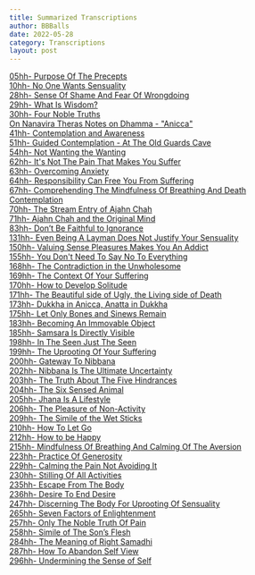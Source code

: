```yaml
---
title: Summarized Transcriptions
author: BBBalls
date: 2022-05-28
category: Transcriptions
layout: post
---
```


[05hh- Purpose Of The Precepts](/hillside_hermitage_archive/transcriptions/03.01.0005_transcript_Purpose_Of_The_Precepts.html)\
[10hh- No One Wants Sensuality](/hillside_hermitage_archive/transcriptions/03.01.0010_transcript_No_One_Wants_Sensuality.html)\
[28hh- Sense Of Shame And Fear Of Wrongdoing](/hillside_hermitage_archive/transcriptions/03.01.0028_transcript_Sense_Of_Shame_And_Fear_Of_Wrongdoing.html)\
[29hh- What Is Wisdom?](/hillside_hermitage_archive/transcriptions/03.01.0029_transcript_What_Is_Wisdom.html)\
[30hh- Four Noble Truths](/hillside_hermitage_archive/transcriptions/03.01.0030_transcript_Four_Noble_Truths.html)\
[On Nanavira Theras Notes on Dhamma - "Anicca"](/hillside_hermitage_archive/transcriptions/On_Nanavira_Theras_Notes_on_Dhamma_Anicca)\
[41hh- Contemplation and Awareness](/hillside_hermitage_archive/transcriptions/03.01.0041_transcript_Contemplation_and_Awareness.html)\
[51hh- Guided Contemplation - At The Old Guards Cave](/hillside_hermitage_archive/transcriptions/03.01.0051_transcript_Guided_Contemplation-At_The_Old_Guards_Cave.html)\
[54hh- Not Wanting the Wanting](/hillside_hermitage_archive/transcriptions/03.01.0054_transcript_Not_Wanting_the_Wanting.html)\
[62hh- It's Not The Pain That Makes You Suffer](/hillside_hermitage_archive/transcriptions/03.01.0062_transcript_It's_Not_The_Pain_That_Makes_You_Suffer.html)\
[63hh- Overcoming Anxiety](/hillside_hermitage_archive/transcriptions/03.01.0063_transcript_Overcoming_Anxiety.html)\
[64hh- Responsibility Can Free You From Suffering](/hillside_hermitage_archive/transcriptions/03.01.0064_transcript_Responsibility_Can_Free_You_From_Suffering.html)\
[67hh- Comprehending The Mindfulness Of Breathing And Death Contemplation](/hillside_hermitage_archive/transcriptions/03.01.0067_transcript_Comprehending_The_Mindfulness_Of_Breathing_And_Death_Contemplation.html)\
[70hh- The Stream Entry of Ajahn Chah](/hillside_hermitage_archive/transcriptions/03.01.0070_transcript_The_Stream_Entry_of_Ajahn_Chah.html)\
[71hh- Ajahn Chah and the Original Mind](/hillside_hermitage_archive/transcriptions/03.01.0071_transcript_Ajahn_Chah_and_the_Original_Mind.html)\
[83hh- Don’t Be Faithful to Ignorance](/hillside_hermitage_archive/transcriptions/083_transcript_Dont_Be_Faithful_to_Ignorance.html)\
[131hh- Even Being A Layman Does Not Justify Your Sensuality](/hillside_hermitage_archive/transcriptions/03.01.0131_transcript_Even_Being_A_Layman_Does_Not_Justify_Your_Sensuality.html)\
[150hh- Valuing Sense Pleasures Makes You An Addict](/hillside_hermitage_archive/transcriptions/03.01.0150_transcript_Valuing_Sense_Pleasures_Makes_You_An_Addict.html)\
[155hh- You Don't Need To Say No To Everything](/hillside_hermitage_archive/transcriptions/03.01.0155_transcript_You_Dont_Need_To_Say_No_To_Everything.html)\
[168hh- The Contradiction in the Unwholesome](/hillside_hermitage_archive/transcriptions/03.01.0168_transcript_The_Contradiction_in_the_Unwholesome.html)\
[169hh- The Context Of Your Suffering](/hillside_hermitage_archive/transcriptions/03.01.01169_transcript_The_Context_Of_Your_Suffering.html)\
[170hh- How to Develop Solitude](/hillside_hermitage_archive/transcriptions/03.01.0170_transcript_How_to_Develop_Solitude.html)\
[171hh- The Beautiful side of Ugly, the Living side of Death](/hillside_hermitage_archive/transcriptions/03.01.0171_transcript_The_Beautiful_side_of_Ugly_the_Living_side_of_Death.html)\
[173hh- Dukkha in Anicca, Anatta in Dukkha](/hillside_hermitage_archive/transcriptions/03.01.0173_transcript_Dukkha_in_Anicca_Anatta_in_Dukkha.html)\
[175hh- Let Only Bones and Sinews Remain](/hillside_hermitage_archive/transcriptions/03.01.0175_transcript_Let_Only_Bones_And_Sinews_Remain.html)\
[183hh- Becoming An Immovable Object](/hillside_hermitage_archive/transcriptions/03.01.0183_transcript_Becoming_An_Immovable_Object.html)\
[185hh- Samsara Is Directly Visible](/hillside_hermitage_archive/transcriptions/03.01.0185_transcript_Samsara_Is_Directly_Visible.html)\
[198hh- In The Seen Just The Seen](/hillside_hermitage_archive/transcriptions/03.01.0198_transcript_In_The_Seen_Just_The_Seen.html)\
[199hh- The Uprooting Of Your Suffering](/hillside_hermitage_archive/transcriptions/03.01.0199_transcript_The_Uprooting_Of_Your_Suffering.html)\
[200hh- Gateway To Nibbana](/hillside_hermitage_archive/transcriptions/03.01.0200_transcript_Gateway_To_Nibbana.html)\
[202hh- Nibbana Is The Ultimate Uncertainty](/hillside_hermitage_archive/transcriptions/03.01.0202_transcript_Nibbana_Is_The_Ultimate_Uncertainty.html)\
[203hh- The Truth About The Five Hindrances](/hillside_hermitage_archive/transcriptions/03.01.0203_transcript_The_Truth_About_The_Five_Hindrances.html)\
[204hh- The Six Sensed Animal](/hillside_hermitage_archive/transcriptions/03.01.0204_transcript_The_Six_Sensed_Animal.html)\
[205hh- Jhana Is A Lifestyle](/hillside_hermitage_archive/transcriptions/03.01.0205_transcript_Jhana_Is_A_Lifestyle.html)\
[206hh- The Pleasure of Non-Activity](/hillside_hermitage_archive/transcriptions/03.01.0206_transcript_The_Pleasure_of_Non-Activity.html)\
[209hh- The Simile of the Wet Sticks](/hillside_hermitage_archive/transcriptions/03.01.0209_transcript_The_Simile_of_the_Wet_Sticks.html)\
[210hh- How To Let Go](/hillside_hermitage_archive/transcriptions/03.01.0210_transcript_How_To_Let_Go.html)\
[212hh- How to be Happy](/hillside_hermitage_archive/transcriptions/03.01.0212_transcript_How_to_be_Happy.html)\
[215hh- Mindfulness Of Breathing And Calming Of The Aversion](/hillside_hermitage_archive/transcriptions/03.01.0215_transcript_Mindfulness_Of_Breathing_And_Calming_Of_The_Aversion.html)\
[223hh- Practice Of Generosity](/hillside_hermitage_archive/transcriptions/03.01.0223_transcript_Practice_Of_Generosity.html)\
[229hh- Calming the Pain Not Avoiding It](/hillside_hermitage_archive/transcriptions/03.01.0229_transcript_Calming_the_Pain_Not_Avoiding_It.html)\
[230hh- Stilling Of All Activities](/hillside_hermitage_archive/transcriptions/03.01.0230_transcript_Stilling_Of_All_Activities.html)\
[235hh- Escape From The Body](/hillside_hermitage_archive/transcriptions/03.01.0235_transcript_Escape_From_The_Body.html)\
[236hh- Desire To End Desire](/hillside_hermitage_archive/transcriptions/03.01.0236_transcript_Desire_To_End_Desire.html)\
[247hh- Discerning The Body For Uprooting Of Sensuality](/hillside_hermitage_archive/transcriptions/03.01.0247_transcript_Discerning_The_Body_For_Uprooting_Of_Sensuality.html)\
[265hh- Seven Factors of Enlightenment](/hillside_hermitage_archive/transcriptions/03.01.0256_transcript_Seven_Factors_of_Enlightenment.html)\
[257hh- Only The Noble Truth Of Pain](/hillside_hermitage_archive/transcriptions/03.01.0257_transcript_Only_The_Noble_Truth_Of_Pain.html)\
[258hh- Simile of The Son’s Flesh](/hillside_hermitage_archive/transcriptions/03.01.0258_transcript_Simile_of_The_Sons_Flesh.html)\
[284hh- The Meaning of Right Samadhi](/hillside_hermitage_archive/transcriptions/03.01.0284_transcript_The_Meaning_of_Right_Samadhi.html)\
[287hh- How To Abandon Self View](/hillside_hermitage_archive/transcriptions/03.01.0287_transcript_How_To_Abandon_Self_View.html)\
[296hh- Undermining the Sense of Self](/hillside_hermitage_archive/transcriptions/03.01.0296_transcript_Undermining_the_Sense_of_Self.html)
